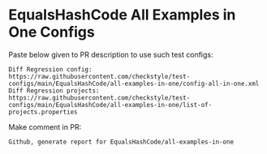 # EqualsHashCode All Examples in One Configs
Paste below given to PR description to use such test configs:
```
Diff Regression config: https://raw.githubusercontent.com/checkstyle/test-configs/main/EqualsHashCode/all-examples-in-one/config-all-in-one.xml
Diff Regression projects: https://raw.githubusercontent.com/checkstyle/test-configs/main/EqualsHashCode/all-examples-in-one/list-of-projects.properties
```
Make comment in PR:
```
Github, generate report for EqualsHashCode/all-examples-in-one
```
